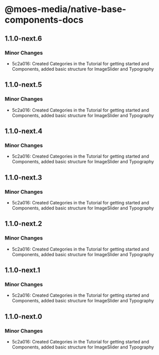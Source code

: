 # @moes-media/native-base-components-docs

## 1.1.0-next.6

### Minor Changes

- 5c2a016: Created Categories in the Tutorial for getting started and Components, added basic structure for ImageSlider and Typography

## 1.1.0-next.5

### Minor Changes

- 5c2a016: Created Categories in the Tutorial for getting started and Components, added basic structure for ImageSlider and Typography

## 1.1.0-next.4

### Minor Changes

- 5c2a016: Created Categories in the Tutorial for getting started and Components, added basic structure for ImageSlider and Typography

## 1.1.0-next.3

### Minor Changes

- 5c2a016: Created Categories in the Tutorial for getting started and Components, added basic structure for ImageSlider and Typography

## 1.1.0-next.2

### Minor Changes

- 5c2a016: Created Categories in the Tutorial for getting started and Components, added basic structure for ImageSlider and Typography

## 1.1.0-next.1

### Minor Changes

- 5c2a016: Created Categories in the Tutorial for getting started and Components, added basic structure for ImageSlider and Typography

## 1.1.0-next.0

### Minor Changes

- 5c2a016: Created Categories in the Tutorial for getting started and Components, added basic structure for ImageSlider and Typography
